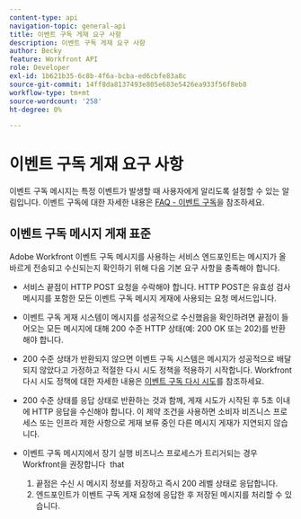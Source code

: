 ```yaml
---
content-type: api
navigation-topic: general-api
title: 이벤트 구독 게재 요구 사항
description: 이벤트 구독 게재 요구 사항
author: Becky
feature: Workfront API
role: Developer
exl-id: 1b621b35-6c8b-4f6a-bcba-ed6cbfe83a8c
source-git-commit: 14ff8da8137493e805e683e5426ea933f56f8eb8
workflow-type: tm+mt
source-wordcount: '258'
ht-degree: 0%

---
```



# 이벤트 구독 게재 요구 사항

이벤트 구독 메시지는 특정 이벤트가 발생할 때 사용자에게 알리도록 설정할 수 있는 알림입니다. 이벤트 구독에 대한 자세한 내용은 [FAQ - 이벤트 구독](../../wf-api/general/event-subs-faq.md)을 참조하세요.

## 이벤트 구독 메시지 게재 표준

Adobe Workfront 이벤트 구독 메시지를 사용하는 서비스 엔드포인트는 메시지가 올바르게 전송되고 수신되는지 확인하기 위해 다음 기본 요구 사항을 충족해야 합니다.

* 서비스 끝점이 HTTP POST 요청을 수락해야 합니다. HTTP POST은 유효성 검사 메시지를 포함한 모든 이벤트 구독 메시지 게재에 사용되는 요청 메서드입니다.

* 이벤트 구독 게재 시스템이 메시지를 성공적으로 수신했음을 확인하려면 끝점이 들어오는 모든 메시지에 대해 200 수준 HTTP 상태(예: 200 OK 또는 202)를 반환해야 합니다.

* 200 수준 상태가 반환되지 않으면 이벤트 구독 시스템은 메시지가 성공적으로 배달되지 않았다고 가정하고 적절한 다시 시도 정책을 적용하기 시작합니다. Workfront 다시 시도 정책에 대한 자세한 내용은 [이벤트 구독 다시 시도](../../wf-api/api/event-sub-retries.md)를 참조하세요.

* 200 수준 상태를 응답 상태로 반환하는 것과 함께, 게재 시도가 시작된 후 5초 이내에 HTTP 응답을 수신해야 합니다. 이 제약 조건을 사용하면 소비자 비즈니스 프로세스 또는 인프라 제한 사항으로 게재 보류 중인 다른 메시지 게재가 지연되지 않습니다.

* 이벤트 구독 메시지에서 장기 실행 비즈니스 프로세스가 트리거되는 경우 Workfront을 권장합니다  that

   1. 끝점은 수신 시 메시지 정보를 저장하고 즉시 200 레벨 상태로 응답합니다.
   1. 엔드포인트가 이벤트 구독 게재 요청에 응답한 후 저장된 메시지를 처리할 수 있습니다.
